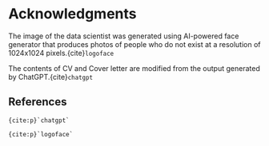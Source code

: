 # Acknowledgments

The image of the data scientist was generated using AI-powered face generator that produces photos of people who do not exist at a resolution of 1024x1024 pixels.{cite}`logoface`

The contents of CV and Cover letter are modified from the output generated by ChatGPT.{cite}`chatgpt`

## References

```{bibliography}
{cite:p}`chatgpt`

{cite:p}`logoface`
```
